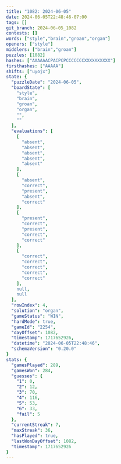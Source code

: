 ```yaml
---
title: "1082: 2024-06-05"
date: 2024-06-05T22:48:46-07:00
tags: []
git_branch: 2024-06-05_1082
contests: []
words: ["style","brain","groan","organ"]
openers: ["style"]
middlers: ["brain","groan"]
puzzles: [1082]
hashes: ["AAAAAACPACPCPCCCCCCCXXXXXXXXXX"]
firsthashes: ["AAAAA"]
shifts: ["uyojx"]
state: {
  "puzzleDate": "2024-06-05",
  "boardState": [
    "style",
    "brain",
    "groan",
    "organ",
    "",
    ""
  ],
  "evaluations": [
    [
      "absent",
      "absent",
      "absent",
      "absent",
      "absent"
    ],
    [
      "absent",
      "correct",
      "present",
      "absent",
      "correct"
    ],
    [
      "present",
      "correct",
      "present",
      "correct",
      "correct"
    ],
    [
      "correct",
      "correct",
      "correct",
      "correct",
      "correct"
    ],
    null,
    null
  ],
  "rowIndex": 4,
  "solution": "organ",
  "gameStatus": "WIN",
  "hardMode": true,
  "gameId": "2254",
  "dayOffset": 1082,
  "timestamp": 1717652926,
  "datetime": "2024-06-05T22:48:46",
  "schemaVersion": "0.20.0"
}
stats: {
  "gamesPlayed": 289,
  "gamesWon": 284,
  "guesses": {
    "1": 0,
    "2": 12,
    "3": 70,
    "4": 116,
    "5": 53,
    "6": 33,
    "fail": 5
  },
  "currentStreak": 7,
  "maxStreak": 36,
  "hasPlayed": true,
  "lastWonDayOffset": 1082,
  "timestamp": 1717652926
}
---
```

<!-- more -->

